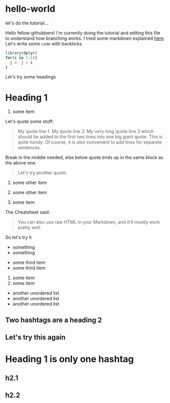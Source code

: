 # hello-world
let's do the tutorial...

Hello fellow githubbers!
I'm currently doing the tutorial and editing this file to understand how branching works.
I tried some markdown explained [here](https://github.com/adam-p/markdown-here/wiki/Markdown-Cheatsheet).
Let's write some `code` with backticks. 

```r
library(dplyr)
for(i in 1:5){
  j <- j + i
}
```


Let's try some headings
# Heading 1
1. some item

Let's quote some stuff:
> My quote line 1.
> My quote line 2.
> My very long quote line 3 which should be added to the first two lines into one big giant quote. This is quite handy.
> Of course, it is also convenient to add lines for separate sentences.

Break in the middle needed, else below quote ends up in the same block as the above one.

> Let's try another quote.

  1. some other item
  1. some other item

1. some item

The Cheatsheet said:
> You can also use raw HTML in your Markdown, and it'll mostly work pretty well.

So let's try it
<ul>
<li> something </li>
<li> something </li>
</ul>

  * some third item
  * some third item

1. some item
1. some item

* another unordered list
* another unordered list
* another unordered list


## Two hashtags are a heading 2
## Let's try this again
# Heading 1 is only one hashtag
## h2.1
## h2.2


